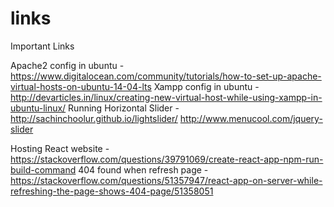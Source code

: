 # links
Important Links

Apache2 config in ubuntu - https://www.digitalocean.com/community/tutorials/how-to-set-up-apache-virtual-hosts-on-ubuntu-14-04-lts
Xampp config in ubuntu - http://devarticles.in/linux/creating-new-virtual-host-while-using-xampp-in-ubuntu-linux/
Running Horizontal Slider - http://sachinchoolur.github.io/lightslider/
http://www.menucool.com/jquery-slider

Hosting React website - https://stackoverflow.com/questions/39791069/create-react-app-npm-run-build-command
404 found when refresh page - https://stackoverflow.com/questions/51357947/react-app-on-server-while-refreshing-the-page-shows-404-page/51358051
